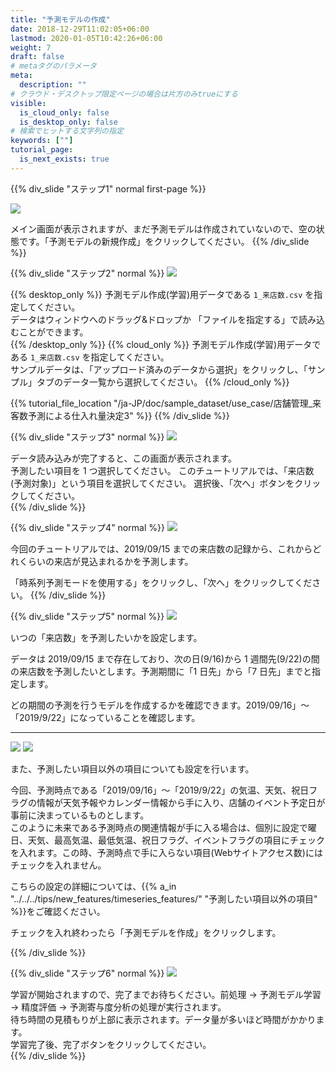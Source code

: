 ```yaml
---
title: "予測モデルの作成"
date: 2018-12-29T11:02:05+06:00
lastmod: 2020-01-05T10:42:26+06:00
weight: 7
draft: false
# metaタグのパラメータ
meta:
  description: ""
# クラウド・デスクトップ限定ページの場合は片方のみtrueにする
visible:
  is_cloud_only: false
  is_desktop_only: false
# 検索でヒットする文字列の指定
keywords: [""]
tutorial_page:
  is_next_exists: true
---
```


{{% div_slide "ステップ1" normal first-page %}}

![](../img/t_slide7.png)

メイン画面が表示されますが、まだ予測モデルは作成されていないので、空の状態です。「予測モデルの新規作成」をクリックしてください。
{{% /div_slide %}}

{{% div_slide "ステップ2" normal %}}
![](../img/t_slide8.png)

{{% desktop_only %}}
予測モデル作成(学習)用データである `1_来店数.csv` を指定してください。<br/>
データはウィンドウへのドラッグ&ドロップか 「ファイルを指定する」で読み込むことができます。<br/>
{{% /desktop_only %}}
{{% cloud_only %}}
予測モデル作成(学習)用データである `1_来店数.csv` を指定してください。<br/>
サンプルデータは、「アップロード済みのデータから選択」をクリックし、「サンプル」タブのデータ一覧から選択してください。
{{% /cloud_only %}}

{{% tutorial_file_location "/ja-JP/doc/sample_dataset/use_case/店舗管理_来客数予測による仕入れ量決定3" %}}
{{% /div_slide %}}

{{% div_slide "ステップ3" normal %}}
![](../img/t_slide9.png)

データ読み込みが完了すると、この画面が表示されます。<br/>
予測したい項目を 1 つ選択してください。
このチュートリアルでは、「来店数(予測対象)」という項目を選択してください。
選択後、「次へ」ボタンをクリックしてください。<br/>
{{% /div_slide %}}

{{% div_slide "ステップ4" normal %}}
![](../img/t_slide10.png)

今回のチュートリアルでは、2019/09/15 までの来店数の記録から、これからどれくらいの来店が見込まれるかを予測します。

「時系列予測モードを使用する」をクリックし、「次へ」をクリックしてください。
{{% /div_slide %}}

{{% div_slide "ステップ5" normal %}}
![](../img/t_slide11.png)

いつの「来店数」を予測したいかを設定します。

データは 2019/09/15 まで存在しており、次の日(9/16)から 1 週間先(9/22)の間の来店数を予測したいとします。予測期間に「1 日先」から「7 日先」までと指定します。

どの期間の予測を行うモデルを作成するかを確認できます。2019/09/16」～「2019/9/22」になっていることを確認します。

<hr/>

![](../img/t_slide29.png)
![](../img/t_slide30.png)

また、予測したい項目以外の項目についても設定を行います。

今回、予測時点である「2019/09/16」～「2019/9/22」の気温、天気、祝日フラグの情報が天気予報やカレンダー情報から手に入り、店舗のイベント予定日が事前に決まっているものとします。<br/>
このように未来である予測時点の関連情報が手に入る場合は、個別に設定で曜日、天気、最高気温、最低気温、祝日フラグ、イベントフラグの項目にチェックを入れます。この時、予測時点で手に入らない項目(Webサイトアクセス数)にはチェックを入れません。

こちらの設定の詳細については、{{% a_in "../../../tips/new_features/timeseries_features/" "予測したい項目以外の項目" %}}をご確認ください。

チェックを入れ終わったら「予測モデルを作成」をクリックします。


{{% /div_slide %}}

{{% div_slide "ステップ6" normal %}}
![](../img/t_slide12.png)

学習が開始されますので、完了までお待ちください。前処理 → 予測モデル学習 → 精度評価 → 予測寄与度分析の処理が実行されます。<br/>
待ち時間の見積もりが上部に表示されます。データ量が多いほど時間がかかります。<br/>
学習完了後、完了ボタンをクリックしてください。<br/>
{{% /div_slide %}}
